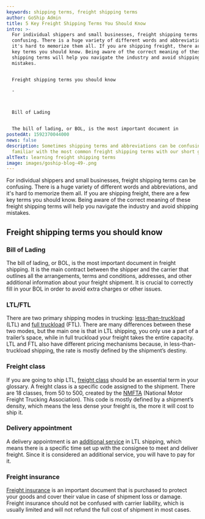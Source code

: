 ```yaml
---
keywords: shipping terms, freight shipping terms
author: GoShip Admin
title: 5 Key Freight Shipping Terms You Should Know
intro: >-
  For individual shippers and small businesses, freight shipping terms can be
  confusing. There is a huge variety of different words and abbreviations, and
  it's hard to memorize them all. If you are shipping freight, there are a few
  key terms you should know. Being aware of the correct meaning of these freight
  shipping terms will help you navigate the industry and avoid shipping
  mistakes.  


  Freight shipping terms you should know

  -



  Bill of Lading


  The bill of lading, or BOL, is the most important document in
postedAt: 1592370044000
news: false
description: Sometimes shipping terms and abbreviations can be confusing. Get
  familiar with the most common freight shipping terms with our short guide.
altText: learning freight shipping terms
image: images/goship-blog-49-.png
---
```

For individual shippers and small businesses, freight shipping terms can be confusing. There is a huge variety of different words and abbreviations, and it's hard to memorize them all. If you are shipping freight, there are a few key terms you should know. Being aware of the correct meaning of these freight shipping terms will help you navigate the industry and avoid shipping mistakes. 

## Freight shipping terms you should know

### Bill of Lading

The bill of lading, or BOL, is the most important document in freight shipping. It is the main contract between the shipper and the carrier that outlines all the arrangements, terms and conditions, addresses, and other additional information about your freight shipment. It is crucial to correctly fill in your BOL in order to avoid extra charges or other issues. 

### LTL/FTL

There are two primary shipping modes in trucking: [less-than-truckload](https://www.goship.com/shipping-services/ltl-freight-shipping/) (LTL) and [full truckload](https://www.goship.com/shipping-services/truckload-freight-shipping/) (FTL). There are many differences between these two modes, but the main one is that in LTL shipping, you only use a part of a trailer’s space, while in full truckload your freight takes the entire capacity. LTL and FTL also have different pricing mechanisms because, in less-than-truckload shipping, the rate is mostly defined by the shipment’s destiny. 

### Freight class

If you are going to ship LTL, [freight class](https://www.goship.com/blog/blog-everything-you-need-to-know-about-ltl-freight-class/) should be an essential term in your glossary. A freight class is a specific code assigned to the shipment. There are 18 classes, from 50 to 500, created by the [NMFTA](http://www.nmfta.org/pages/nmfc) (National Motor Freight Trucking Association). This code is mostly defined by a shipment’s density, which means the less dense your freight is, the more it will cost to ship it.

### Delivery appointment

A delivery appointment is an [additional service](https://www.goship.com/blog/types-of-ltl-additional-services/) in LTL shipping, which means there is a specific time set up with the consignee to meet and deliver freight. Since it is considered an additional service, you will have to pay for it. 

### Freight insurance

[Freight insurance](https://www.goship.com/shipping-services/freight-insurance/) is an important document that is purchased to protect your goods and cover their value in case of shipment loss or damage. Freight insurance should not be confused with carrier liability, which is usually limited and will not refund the full cost of shipment in most cases.